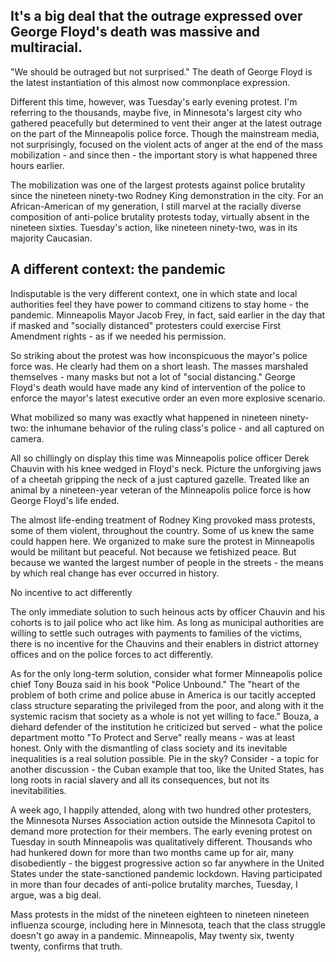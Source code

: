 ## It's a big deal that the outrage expressed over George Floyd's death was massive and multiracial.

"We should be outraged but not surprised." The death of George Floyd is the latest instantiation of this almost now commonplace expression.

Different this time, however, was Tuesday's early evening protest. I'm referring to the thousands, maybe five, in Minnesota's largest city who gathered peacefully but determined to vent their anger at the latest outrage on the part of the Minneapolis police force. Though the mainstream media, not surprisingly, focused on the violent acts of anger at the end of the mass mobilization - and since then - the important story is what happened three hours earlier.

The mobilization was one of the largest protests against police brutality since the nineteen ninety-two Rodney King demonstration in the city. For an African-American of my generation, I still marvel at the racially diverse composition of anti-police brutality protests today, virtually absent in the nineteen sixties. Tuesday's action, like nineteen ninety-two, was in its majority Caucasian.


## A different context: the pandemic

Indisputable is the very different context, one in which state and local authorities feel they have power to command citizens to stay home - the pandemic. Minneapolis Mayor Jacob Frey, in fact, said earlier in the day that if masked and "socially distanced" protesters could exercise First Amendment rights - as if we needed his permission.

So striking about the protest was how inconspicuous the mayor's police force was. He clearly had them on a short leash. The masses marshaled themselves - many masks but not a lot of "social distancing." George Floyd's death would have made any kind of intervention of the police to enforce the mayor's latest executive order an even more explosive scenario.

What mobilized so many was exactly what happened in nineteen ninety-two: the inhumane behavior of the ruling class's police - and all captured on camera.

All so chillingly on display this time was Minneapolis police officer Derek Chauvin with his knee wedged in Floyd's neck. Picture the unforgiving jaws of a cheetah gripping the neck of a just captured gazelle. Treated like an animal by a nineteen-year veteran of the Minneapolis police force is how George Floyd's life ended.

The almost life-ending treatment of Rodney King provoked mass protests, some of them violent, throughout the country. Some of us knew the same could happen here. We organized to make sure the protest in Minneapolis would be militant but peaceful. Not because we fetishized peace. But because we wanted the largest number of people in the streets - the means by which real change has ever occurred in history.

No incentive to act differently

The only immediate solution to such heinous acts by officer Chauvin and his cohorts is to jail police who act like him. As long as municipal authorities are willing to settle such outrages with payments to families of the victims, there is no incentive for the Chauvins and their enablers in district attorney offices and on the police forces to act differently.

As for the only long-term solution, consider what former Minneapolis police chief Tony Bouza said in his book "Police Unbound." The "heart of the problem of both crime and police abuse in America is our tacitly accepted class structure separating the privileged from the poor, and along with it the systemic racism that society as a whole is not yet willing to face." Bouza, a diehard defender of the institution he criticized but served - what the police department motto "To Protect and Serve" really means - was at least honest. Only with the dismantling of class society and its inevitable inequalities is a real solution possible. Pie in the sky? Consider - a topic for another discussion - the Cuban example that too, like the United States, has long roots in racial slavery and all its consequences, but not its inevitabilities.

A week ago, I happily attended, along with two hundred other protesters, the Minnesota Nurses Association action outside the Minnesota Capitol to demand more protection for their members. The early evening protest on Tuesday in south Minneapolis was qualitatively different. Thousands who had hunkered down for more than two months came up for air, many disobediently - the biggest progressive action so far anywhere in the United States under the state-sanctioned pandemic lockdown. Having participated in more than four decades of anti-police brutality marches, Tuesday, I argue, was a big deal.

Mass protests in the midst of the nineteen eighteen to nineteen nineteen influenza scourge, including here in Minnesota, teach that the class struggle doesn't go away in a pandemic. Minneapolis, May twenty six, twenty twenty, confirms that truth.